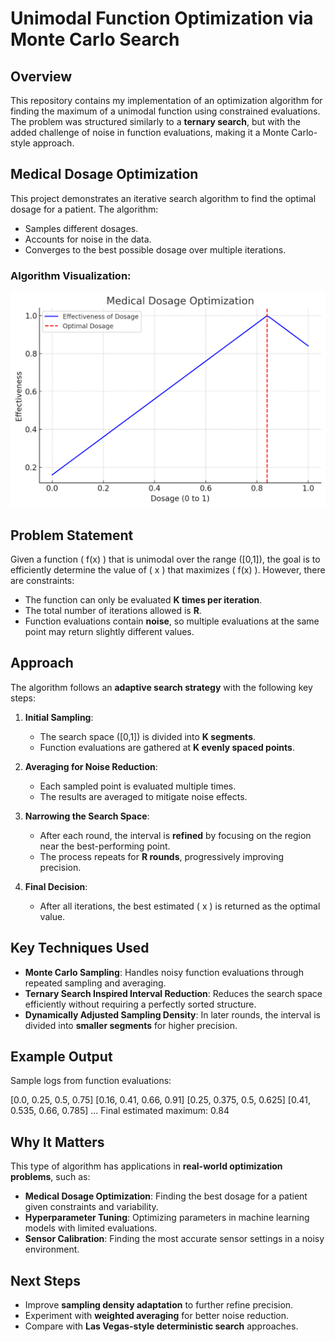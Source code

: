 # **Unimodal Function Optimization via Monte Carlo Search**

## **Overview**
This repository contains my implementation of an optimization algorithm for finding the maximum of a unimodal function using constrained evaluations. The problem was structured similarly to a **ternary search**, but with the added challenge of noise in function evaluations, making it a Monte Carlo-style approach.

## Medical Dosage Optimization

This project demonstrates an iterative search algorithm to find the optimal dosage for a patient. The algorithm:
- Samples different dosages.
- Accounts for noise in the data.
- Converges to the best possible dosage over multiple iterations.

### Algorithm Visualization:
![Dosage Optimization](assets/optimaldosage.png)

## **Problem Statement**
Given a function \( f(x) \) that is unimodal over the range \([0,1]\), the goal is to efficiently determine the value of \( x \) that maximizes \( f(x) \). However, there are constraints:

- The function can only be evaluated **K times per iteration**.
- The total number of iterations allowed is **R**.
- Function evaluations contain **noise**, so multiple evaluations at the same point may return slightly different values.

## **Approach**
The algorithm follows an **adaptive search strategy** with the following key steps:

1. **Initial Sampling**:
   - The search space \([0,1]\) is divided into **K segments**.
   - Function evaluations are gathered at **K evenly spaced points**.

2. **Averaging for Noise Reduction**:
   - Each sampled point is evaluated multiple times.
   - The results are averaged to mitigate noise effects.

3. **Narrowing the Search Space**:
   - After each round, the interval is **refined** by focusing on the region near the best-performing point.
   - The process repeats for **R rounds**, progressively improving precision.

4. **Final Decision**:
   - After all iterations, the best estimated \( x \) is returned as the optimal value.

## **Key Techniques Used**
- **Monte Carlo Sampling**: Handles noisy function evaluations through repeated sampling and averaging.
- **Ternary Search Inspired Interval Reduction**: Reduces the search space efficiently without requiring a perfectly sorted structure.
- **Dynamically Adjusted Sampling Density**: In later rounds, the interval is divided into **smaller segments** for higher precision.

## **Example Output**
Sample logs from function evaluations:

[0.0, 0.25, 0.5, 0.75] [0.16, 0.41, 0.66, 0.91] [0.25, 0.375, 0.5, 0.625] [0.41, 0.535, 0.66, 0.785] ... Final estimated maximum: 0.84


## **Why It Matters**
This type of algorithm has applications in **real-world optimization problems**, such as:
- **Medical Dosage Optimization**: Finding the best dosage for a patient given constraints and variability.
- **Hyperparameter Tuning**: Optimizing parameters in machine learning models with limited evaluations.
- **Sensor Calibration**: Finding the most accurate sensor settings in a noisy environment.

## **Next Steps**
- Improve **sampling density adaptation** to further refine precision.
- Experiment with **weighted averaging** for better noise reduction.
- Compare with **Las Vegas-style deterministic search** approaches.
